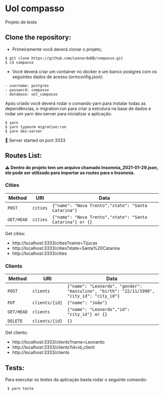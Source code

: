 # Uol compasso

Projeto de teste

## Clone the repository:

- Primeiramente você deverá clonar o projeto;

```
$ git clone https://github.com/LeonardoDB/compasso.git
$ cd compasso
```

- Você deverá criar um container no docker e um banco postgres com os seguintes dados de acesso (ormconfig.json):

```
- username: postgres
- password: compasso
- database: uol_compasso
```

Após criado você deverá rodar o comando yarn para instalar todas as dependências, o migration:run para criar a estrutura na base de dados e rodar um yarn dev:server para inicializar a aplicação.

```
$ yarn
$ yarn typeorm migration:run
$ yarn dev:server
```

🚀 Server started on port 3333

## Routes List:

**⚠️ Dentro do projeto tem um arquivo chamado Insomnia_2021-01-29.json, ele pode ser utilizado para importar as routes para o Insomnia.**

### Cities

| Method     | URI      | Data                                                      |
| ---------- | -------- | --------------------------------------------------------- |
| `POST`     | `cities` | `{"name": "Nova Trento","state": "Santa Catarina"}`       |
| `GET/HEAD` | `cities` | `{"name": "Nova Trento","state": "Santa Catarina"} or {}` |

Get cities:

- http://localhost:3333/cities?name=Tijucas
- http://localhost:3333/cities?state=Santa%20Catarina
- http://localhost:3333/cities

### Clients

| Method     | URI            | Data                                                                                       |
| ---------- | -------------- | ------------------------------------------------------------------------------------------ |
| `POST`     | `clients`      | `{"name": "Leonardo", "gender": "masculino", "birth": "22/11/1998", "city_id": "city_id"}` |
| `PUT`      | `clients/{id}` | `{"name": "João"}`                                                                         |
| `GET/HEAD` | `clients`      | `{"name": "Leonardo","id": "city_id"} or {}`                                               |
| `DELETE`   | `clients/{id}` | `{}`                                                                                       |

Get clients:

- http://localhost:3333/clients?name=Leonardo
- http://localhost:3333/clients?id=id_client
- http://localhost:3333/clients

## Tests:

Para executar os testes da aplicação basta rodar o seguinte comando:

```
 $ yarn teste
```
